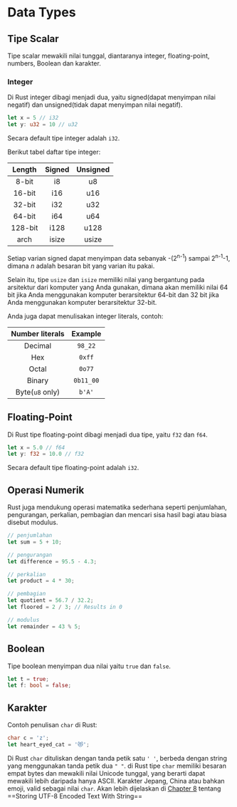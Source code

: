 # Data Types

## Tipe Scalar

Tipe scalar mewakili nilai tunggal, diantaranya integer, floating-point, numbers, Boolean dan karakter.

### Integer

Di Rust integer dibagi menjadi dua, yaitu signed(dapat menyimpan nilai negatif) dan unsigned(tidak dapat menyimpan nilai negatif).

```rust
let x = 5 // i32
let y: u32 = 10 // u32
```

Secara default tipe integer adalah `i32`.

Berikut tabel daftar tipe integer:

| Length | Signed | Unsigned |
| :----: | :----: | :------: |
| 8-bit  | i8     | u8       |
| 16-bit | i16    | u16      |
| 32-bit | i32    | u32      |
| 64-bit | i64    | u64      |
| 128-bit| i128   | u128     |
| arch   | isize  | usize    |

Setiap varian signed dapat menyimpan data sebanyak -(2<sup>n-1</sup>) sampai 2<sup>n-1</sup>-1, dimana *n* adalah besaran bit yang varian itu pakai.

Selain itu, tipe `usize` dan `isize` memiliki nilai yang bergantung pada arsitektur dari komputer yang Anda gunakan, dimana akan memiliki nilai 64 bit jika Anda menggunakan komputer berarsitektur 64-bit dan 32 bit jika Anda menggunakan komputer berarsitektur 32-bit.

Anda juga dapat menulisakan integer literals, contoh:

| Number literals | Example |
| :-------------: | :-----: |
| Decimal         | `98_22` |
| Hex             | `0xff`  |
| Octal           | `0o77`  |
| Binary          |`0b11_00`|
| Byte(`u8` only) | `b'A'`  |

## Floating-Point

Di Rust tipe floating-point dibagi menjadi dua tipe, yaitu `f32` dan `f64`.

```rust
let x = 5.0 // f64
let y: f32 = 10.0 // f32
```

Secara default tipe floating-point adalah `i32`.

## Operasi Numerik

Rust juga mendukung operasi matematika sederhana seperti penjumlahan, pengurangan, perkalian, pembagian dan mencari sisa hasil bagi atau biasa disebut modulus.

```rust
// penjumlahan
let sum = 5 + 10;

// pengurangan
let difference = 95.5 - 4.3;

// perkalian
let product = 4 * 30;

// pembagian
let quotient = 56.7 / 32.2;
let floored = 2 / 3; // Results in 0

// modulus
let remainder = 43 % 5;
```

## Boolean

Tipe boolean menyimpan dua nilai yaitu `true` dan `false`.

```rust
let t = true;
let f: bool = false;
```

## Karakter

Contoh penulisan `char` di Rust:

```rust
char c = 'z';
let heart_eyed_cat = '😻';
```

Di Rust `char` dituliskan dengan tanda petik satu `' '`, berbeda dengan string yang menggunakan tanda petik dua `" "`. di Rust tipe `char` memiliki besaran empat bytes dan mewakili nilai Unicode tunggal, yang berarti dapat mewakili lebih daripada hanya ASCII. Karakter Jepang, China atau bahkan emoji, valid sebagai nilai `char`. Akan lebih dijelaskan di [Chapter 8](../../08_common_collections) tentang ==Storing UTF-8 Encoded Text With String==
